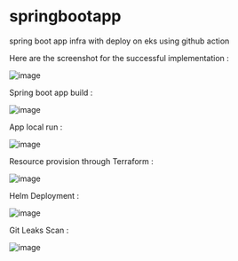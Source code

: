 # springbootapp
spring boot app infra with deploy on eks using github action

Here are the screenshot for the successful implementation :

![image](https://github.com/aadice02/springbootapp/assets/42316673/d4b6311a-eb07-4350-b789-eba250fb0848)



Spring boot app build :

![image](https://github.com/aadice02/springbootapp/assets/42316673/c25fbc4c-544d-48e0-a502-a4d0ef994730)

App local run :

![image](https://github.com/aadice02/springbootapp/assets/42316673/20ae9fd0-fbab-4797-966e-6b9baef9d34e)

Resource provision through Terraform :

![image](https://github.com/aadice02/springbootapp/assets/42316673/02b6397d-0bd2-4532-a033-954ed71ed5ae)


Helm Deployment :

![image](https://github.com/user-attachments/assets/e67f90f8-9a70-4409-b87e-a2cde0fd22c8)


Git Leaks Scan :

![image](https://github.com/user-attachments/assets/a4563a11-257b-4eb2-bc8d-f33754e1b320)


